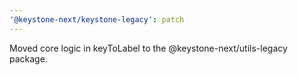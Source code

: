 ```yaml
---
'@keystone-next/keystone-legacy': patch
---
```


Moved core logic in keyToLabel to the @keystone-next/utils-legacy package.
